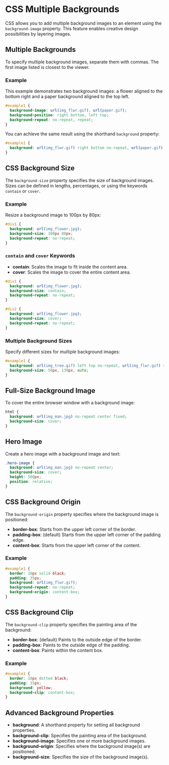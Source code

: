 # CSS Multiple Backgrounds
CSS allows you to add multiple background images to an element using the `background-image` property. This feature enables creative design possibilities by layering images.
## Multiple Backgrounds
To specify multiple background images, separate them with commas. The first image listed is closest to the viewer.
### Example
This example demonstrates two background images: a flower aligned to the bottom right and a paper background aligned to the top left.
```css
#example1 {
  background-image: url(img_flwr.gif), url(paper.gif);
  background-position: right bottom, left top;
  background-repeat: no-repeat, repeat;
}
```
You can achieve the same result using the shorthand `background` property:

```css
#example1 {
  background: url(img_flwr.gif) right bottom no-repeat, url(paper.gif) left top repeat;
}
```

## CSS Background Size

The `background-size` property specifies the size of background images. Sizes can be defined in lengths, percentages, or using the keywords `contain` or `cover`.

### Example
Resize a background image to 100px by 80px:

```css
#div1 {
  background: url(img_flower.jpg);
  background-size: 100px 80px;
  background-repeat: no-repeat;
}
```

### `contain` and `cover` Keywords

- **contain**: Scales the image to fit inside the content area.
- **cover**: Scales the image to cover the entire content area.

```css
#div1 {
  background: url(img_flower.jpg);
  background-size: contain;
  background-repeat: no-repeat;
}

#div2 {
  background: url(img_flower.jpg);
  background-size: cover;
  background-repeat: no-repeat;
}
```

### Multiple Background Sizes

Specify different sizes for multiple background images:

```css
#example1 {
  background: url(img_tree.gif) left top no-repeat, url(img_flwr.gif) right bottom no-repeat, url(paper.gif) left top repeat;
  background-size: 50px, 130px, auto;
}
```

## Full-Size Background Image

To cover the entire browser window with a background image:

```css
html {
  background: url(img_man.jpg) no-repeat center fixed;
  background-size: cover;
}
```

## Hero Image

Create a hero image with a background image and text:

```css
.hero-image {
  background: url(img_man.jpg) no-repeat center;
  background-size: cover;
  height: 500px;
  position: relative;
}
```

## CSS Background Origin

The `background-origin` property specifies where the background image is positioned:

- **border-box**: Starts from the upper left corner of the border.
- **padding-box**: (default) Starts from the upper left corner of the padding edge.
- **content-box**: Starts from the upper left corner of the content.

### Example

```css
#example1 {
  border: 10px solid black;
  padding: 35px;
  background: url(img_flwr.gif);
  background-repeat: no-repeat;
  background-origin: content-box;
}
```

## CSS Background Clip

The `background-clip` property specifies the painting area of the background:

- **border-box**: (default) Paints to the outside edge of the border.
- **padding-box**: Paints to the outside edge of the padding.
- **content-box**: Paints within the content box.

### Example

```css
#example1 {
  border: 10px dotted black;
  padding: 35px;
  background: yellow;
  background-clip: content-box;
}
```

## Advanced Background Properties

- **background**: A shorthand property for setting all background properties.
- **background-clip**: Specifies the painting area of the background.
- **background-image**: Specifies one or more background images.
- **background-origin**: Specifies where the background image(s) are positioned.
- **background-size**: Specifies the size of the background image(s).
